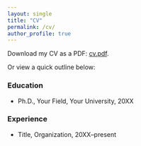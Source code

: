 ```yaml
---
layout: single
title: "CV"
permalink: /cv/
author_profile: true
---
```


Download my CV as a PDF: <a href="{{ '/files/cv.pdf' | relative_url }}">cv.pdf</a>.

Or view a quick outline below:

### Education
- Ph.D., Your Field, Your University, 20XX

### Experience
- Title, Organization, 20XX–present
